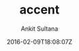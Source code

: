 ---
title: "accent"
github: https://github.com/ankitsultana/accent
demo: http://ankitsultana.com/accent
author: Ankit Sultana

ssg:
  - Jekyll
cms:
  - No Cms
date: 2016-02-09T18:08:07Z
github_branch: gh-pages
---